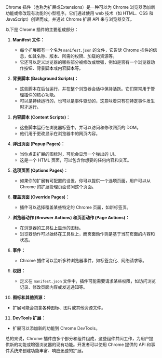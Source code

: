 Chrome 插件（也称为扩展或Extensions）是一种可以为 Chrome 浏览器添加新功能或修改现有功能的小型程序。它们通过使用 web 技术（如 HTML、CSS 和 JavaScript）创建而成，并通过 Chrome 扩展 API 来与浏览器交互。

以下是 Chrome 插件的主要组成部分：

1. **Manifest 文件：** 
   - 每个扩展都有一个名为 `manifest.json` 的文件，它告诉 Chrome 插件的信息，如其名称、版本、所需的权限、加载的资源等。
   - 它还可以定义浏览器的哪些部分被修改或增强，例如是否有一个浏览器动作按钮、背景脚本或内容脚本等。

2. **背景脚本 (Background Scripts)：** 
   - 这些脚本在后台运行，并在整个浏览器会话中保持活跃。它们常常用于管理插件的核心功能。
   - 可以是持续运行的，也可以是事件驱动的，这意味着只有在特定事件发生时才运行。

3. **内容脚本 (Content Scripts)：** 
   - 这些脚本运行在浏览器标签中，并可以访问和修改网页的 DOM。
   - 他们用于更改显示在浏览器中的网页内容。

4. **弹出页面 (Popup Pages)：**
   - 当你点击扩展的图标时，可能会显示一个弹出的 UI。
   - 这是一个 HTML 页面，可以包含你想要的任何内容和交互。

5. **选项页面 (Options Pages)：**
   - 如果你的扩展有可配置的设置，你可以提供一个选项页面，用户可以从 Chrome 的扩展管理页面访问这个页面。

6. **覆盖页面 (Override Pages)：**
   - 插件可以选择覆盖某些特定的 Chrome 页面，如新标签页。

7. **浏览器动作 (Browser Actions) 和页面动作 (Page Actions)：**
   - 在浏览器的工具栏上显示的图标。
   - 浏览器动作可以始终在工具栏上，而页面动作则是基于当前页面的内容和状态。

8. **事件：**
   - Chrome 插件可以监听多种浏览器事件，如标签变化、网络请求等。

9. **权限：**
   - 定义在 `manifest.json` 文件中，插件可能需要请求某些权限，如访问浏览记录、修改页面内容或发送通知等。

10. **图标和其他资源：**
   - 扩展可能会包含各种图标、图片或其他资源文件。

11. **DevTools 扩展：**
   - 扩展可以添加新的功能到 Chrome DevTools。

总的来说，Chrome 插件由多个部分和组件组成，这些组件共同工作，为用户提供新的功能或增强浏览器的现有功能。开发者可以使用 Chrome 提供的 API 和事件系统来创建功能丰富、响应迅速的扩展。